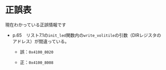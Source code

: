 # 正誤表
現在わかっている正誤情報です

- p.65　リスト7.1の`init_led`関数内の`write_volitile`の引数（DIRレジスタのアドレス）が間違っている。
    - 誤：`0x4100_8020`

    - 正：`0x4100_8008`